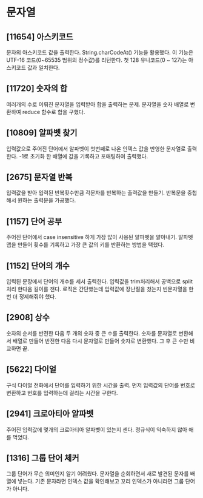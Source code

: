 # 문자열

## [11654] 아스키코드

문자의 아스키코드 값을 출력한다. String.charCodeAt() 기능을 활용했다. 이 기능은 UTF-16 코드(0~65535 범위의 정수값)를 리턴한다. 첫 128 유니코드(0 ~ 127)는 아스키코드 값과 일치한다.

## [11720] 숫자의 합

여러개의 수로 이뤄진 문자열을 입력받아 합을 출력하는 문제. 문자열을 숫자 배열로 변환하여 reduce 함수로 합을 구했다.

## [10809] 알파벳 찾기

입력값으로 주어진 단어에서 알파벳이 첫번째로 나온 인덱스 값을 반영한 문자열로 출력한다. -1로 초기화 한 배열에 값을 기록하고 포매팅하여 출력했다.

## [2675] 문자열 반복

입력값을 받아 입력된 반복횟수만큼 각문자를 반복하는 출력값을 만들기. 반복문을 중첩해서 원하는 출력문을 가공했다.

## [1157] 단어 공부

주어진 단어에서 case insensitive 하게 가장 많이 사용된 알파벳을 알아내기. 알파벳 맵을 만들어 횟수를 기록하고 가장 큰 값의 키를 반환하는 방법을 택했다.

## [1152] 단어의 개수

입력된 문장에서 단어의 개수를 세서 출력한다. 입력값을 trim처리해서 공백으로 split처리 한다음 길이를 잰다. 로직은 간단했는데 입력값에 장난질을 쳤는지 빈문자열을 한번 더 정제해줘야 했다.

## [2908] 상수

숫자의 순서를 반전한 다음 두 개의 숫자 중 큰 수를 출력한다. 숫자를 문자열로 변환해서 배열로 만들어 반전한 다음 다시 문자열로 만들어 숫자로 변환했다. 그 후 큰 수만 비교하면 끝.

## [5622] 다이얼

구식 다이얼 전화에서 단어를 입력하기 위한 시간을 출력. 먼저 입력값의 단어를 번호로 변환하고 번호를 입력하는데 걸리는 시간을 구한다.

## [2941] 크로아티아 알파벳

주어진 입력값에 몇개의 크로아티아 알파벳이 있는지 센다. 정규식이 익숙하지 않아 애를 먹었다.

## [1316] 그룹 단어 체커

그룹 단어가 무슨 의미인지 알기 어려웠다. 문자열을 순회하면서 새로 발견된 문자를 배열에 넣는다. 기존 문자라면 인덱스 값을 확인해보고 꼬리 인덱스가 아니라면 그룹 단어가 아니다.
